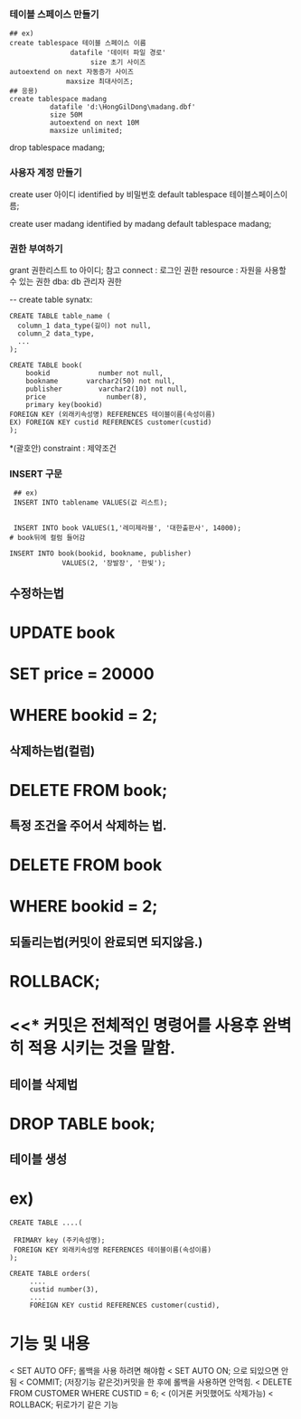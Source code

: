 ### 테이블 스페이스 만들기
```
## ex)
create tablespace 테이블 스페이스 이름
               datafile '데이터 파일 경로'
                    size 초기 사이즈
autoextend on next 자동증가 사이즈
              maxsize 최대사이즈;
## 응용)
create tablespace madang
          datafile 'd:\HongGilDong\madang.dbf' 
          size 50M
          autoextend on next 10M 
          maxsize unlimited;
```
drop tablespace madang;
          
### 사용자 계정 만들기

create user 아이디 identified by 비밀번호
default tablespace 테이블스페이스이름;

create user madang identified by madang 
default tablespace madang;

### 권한 부여하기

grant 권한리스트 to 아이디;
참고
connect : 로그인 권한
resource : 자원을 사용할 수 있는 권한
dba: db 관리자 권한

-- create table synatx:
```
CREATE TABLE table_name (
  column_1 data_type(길이) not null,
  column_2 data_type,
  ...
);
```
```
CREATE TABLE book(
    bookid            number not null,
    bookname       varchar2(50) not null,
    publisher         varchar2(10) not null,
    price               number(8),
    primary key(bookid)
FOREIGN KEY (외래키속성명) REFERENCES 테이블이름(속성이름)
EX) FOREIGN KEY custid REFERENCES customer(custid)
);
```
*(괄호안)
constraint : 제약조건


### INSERT 구문
``` 
 ## ex)
 INSERT INTO tablename VALUES(값 리스트);
 
 
 INSERT INTO book VALUES(1,'레미제라블', '대한출판사', 14000);
# book뒤에 컬럼 들어감

INSERT INTO book(bookid, bookname, publisher)
             VALUES(2, '장발장', '한빛');
```
## 수정하는법
# UPDATE book
# SET price = 20000
# WHERE bookid = 2;

## 삭제하는법(컬럼)
# DELETE FROM book;

## 특정 조건을 주어서 삭제하는 법.
# DELETE FROM book
# WHERE bookid = 2;

## 되돌리는법(커밋이 완료되면 되지않음.)
# ROLLBACK;
# <<* 커밋은 전체적인 명령어를 사용후 완벽히 적용 시키는 것을 말함.

## 테이블 삭제법
# DROP TABLE book;


## 테이블 생성
# ex)
```
CREATE TABLE ....(

 FRIMARY key (주키속성명);
 FOREIGN KEY 외래키속성명 REFERENCES 테이블이름(속성이름)
);

CREATE TABLE orders(
     ....
     custid number(3),
     ....
     FOREIGN KEY custid REFERENCES customer(custid),
```
# 기능 및 내용
 < SET AUTO OFF; 롤백을 사용 하려면 해야함
 < SET AUTO ON; 으로 되있으면 안됨
 < COMMIT; (저장기능 같은것)커밋을 한 후에 롤백을 사용하면 안먹힘.
 < DELETE FROM CUSTOMER WHERE CUSTID = 6;
 < (이거론 커밋했어도 삭제가능)
 < ROLLBACK; 뒤로가기 같은 기능
